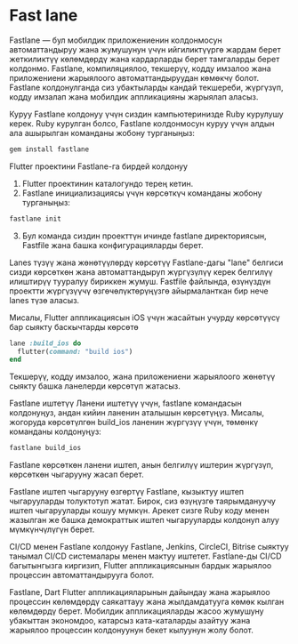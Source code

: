 # Fast lane
Fastlane — бул мобилдик приложениенин колдонмосун автоматтандыруу жана жумушунун үчүн ийгиликтүүргө жардам берет жеткиликтүү көлөмдөрдү жана кардарларды берет тамгаларды берет колдонмо. Fastlane, компиляциялоо, текшерүү, кодду имзалоо жана приложениени жарыялоого автоматтандыруудан көмөкчү болот. Fastlane колдонулганда сиз убактыларды кандай текшереби, жүргүзүп, кодду имзалап жана мобилдик аппликацияны жарыялап аласыз.

Куруу
Fastlane колдонуу үчүн сиздин кампьютеринизде Ruby курулушу керек. Ruby курулган болсо, Fastlane колдонмосун куруу үчүн алдын ала ашырылган команданы жобону турганыңыз:
```dart
gem install fastlane
```
Flutter проектини Fastlane-га бирдей колдонуу
1. Flutter проектинин каталогундо терең кетин.
2. Fastlane инициализациясы үчүн көрсөткүч команданы жобону турганыңыз:
```bash
fastlane init
```
3. Бул команда сиздин проекттүн ичинде fastlane директориясын, Fastfile жана башка конфигурацияларды берет.

Lanes түзүү жана жөнөтүүлөрдү көрсөтүү
Fastlane-дагы "lane" белгиси сизди көрсөткөн жана автоматтандыруп жүргүзүлүү керек белгилүү илиштирүү тууралуу бириккен жумуш. Fastfile файлында, өзүнүздүн проектти жүргүзүүчү өзгөчөлүктөрүңүзгө айырмаланткан бир нече lanes түзө аласыз.

Мисалы, Flutter аппликациясын iOS үчүн жасайтын учурду көрсөтүүсү бар сыякту баскычтарды көрсөтө
```ruby
lane :build_ios do
  flutter(command: "build ios")
end
```
Текшерүү, кодду имзалоо, жана приложениени жарыялоого жөнөтүү сыякту башка ланелерди көрсөтүп жатасыз.

Fastlane иштетүү
Ланени иштетүү үчүн, fastlane командасын колдонуңуз, андан кийин ланенин аталышын көрсөтүңүз. Мисалы, жогоруда көрсөтүлгөн build_ios ланенин жүргүзүү үчүн, төмөнкү команданы колдонуңуз:
```bash
fastlane build_ios
```
Fastlane көрсөткөн ланени иштеп, анын белгилүү иштерин жүргүзүп, көрсөткөн чыгарууну жасап берет.

Fastlane иштеп чыгарууну өзгөртүү
Fastlane, кызыктуу иштеп чыгарууларды толуктотуп жатат. Бирок, сиз өзүңүзгө таярымдануучу иштеп чыгарууларды кошуу мүмкүн. Арекет сизге Ruby коду менен жазылган же башка демократтык иштеп чыгарууларды колдонуп алуу мүмкүнчүлүгүн берет.

CI/CD менен Fastlane колдонуу
Fastlane, Jenkins, CircleCI, Bitrise сыяктуу танымал CI/CD системалары менен мактуу иштетет. Fastlane-ды CI/CD багытынгызга киргизип, Flutter аппликациясынын бардык жарыялоо процессин автоматтандырууга болот.

Fastlane, Dart Flutter аппликацияларынын дайындау жана жарыялоо процессин көлөмдөрдү саякаттауу жана жылдамдатууга көмөк кылган көлөмдөрдү берет. Мобилдик аппликацияларды жасоо жумушуну убакыттан экономдоо, катарсыз ката-каталарды азайтуу жана жарыялоо процессин колдонуунун бекет кылуунун жолу болот.
